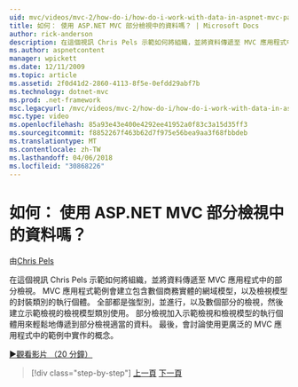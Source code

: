 ```yaml
---
uid: mvc/videos/mvc-2/how-do-i/how-do-i-work-with-data-in-aspnet-mvc-partial-views
title: 如何： 使用 ASP.NET MVC 部分檢視中的資料嗎？ | Microsoft Docs
author: rick-anderson
description: 在這個視訊 Chris Pels 示範如何將組織，並將資料傳遞至 MVC 應用程式中的部分檢視。 MVC 應用程式範例會建立包含網域...
ms.author: aspnetcontent
manager: wpickett
ms.date: 12/11/2009
ms.topic: article
ms.assetid: 2f0d41d2-2860-4113-8f5e-0efdd29abf7b
ms.technology: dotnet-mvc
ms.prod: .net-framework
msc.legacyurl: /mvc/videos/mvc-2/how-do-i/how-do-i-work-with-data-in-aspnet-mvc-partial-views
msc.type: video
ms.openlocfilehash: 85a93e43e400e4292ee41952a0f83c3a15d35ff3
ms.sourcegitcommit: f8852267f463b62d7f975e56bea9aa3f68fbbdeb
ms.translationtype: MT
ms.contentlocale: zh-TW
ms.lasthandoff: 04/06/2018
ms.locfileid: "30868226"
---
```

<a name="how-do-i-work-with-data-in-aspnet-mvc-partial-views"></a>如何： 使用 ASP.NET MVC 部分檢視中的資料嗎？
====================
由[Chris Pels](https://twitter.com/chrispels)

在這個視訊 Chris Pels 示範如何將組織，並將資料傳遞至 MVC 應用程式中的部分檢視。 MVC 應用程式範例會建立包含數個商務實體的網域模型，以及檢視模型的封裝類別的執行個體。 全部都是強型別，並進行，以及數個部分的檢視，然後建立示範檢視的檢視模型類別使用。 部分檢視加入示範檢視和檢視模型的執行個體用來輕鬆地傳遞到部分檢視適當的資料。 最後，會討論使用更廣泛的 MVC 應用程式中的範例中實作的概念。

[&#9654;觀看影片 （20 分鐘）](https://channel9.msdn.com/Blogs/ASP-NET-Site-Videos/how-do-i-work-with-data-in-aspnet-mvc-partial-views)

> [!div class="step-by-step"]
> [上一頁](how-do-i-return-json-formatted-data-for-an-ajax-call-in-an-aspnet-mvc-web-application.md)
> [下一頁](how-do-i-implement-view-models-to-manage-data-for-aspnet-mvc-views.md)
